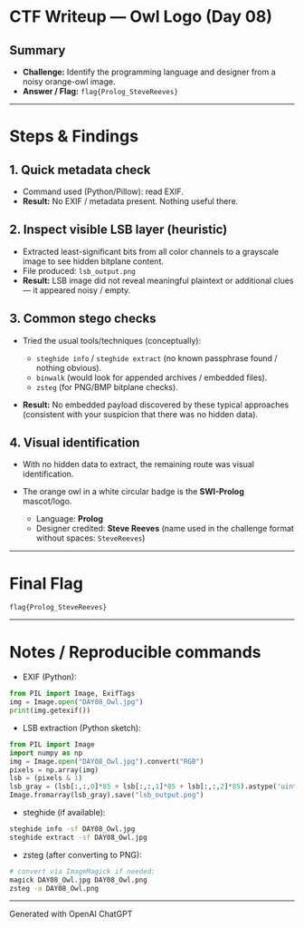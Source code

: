 # CTF Writeup — Owl Logo (Day 08)

## Summary

* **Challenge:** Identify the programming language and designer from a noisy orange-owl image.
* **Answer / Flag:** `flag{Prolog_SteveReeves}`

---

# Steps & Findings

## 1. Quick metadata check

* Command used (Python/Pillow): read EXIF.
* **Result:** No EXIF / metadata present. Nothing useful there.

## 2. Inspect visible LSB layer (heuristic)

* Extracted least-significant bits from all color channels to a grayscale image to see hidden bitplane content.
* File produced: `lsb_output.png`
* **Result:** LSB image did not reveal meaningful plaintext or additional clues — it appeared noisy / empty.

## 3. Common stego checks

* Tried the usual tools/techniques (conceptually):

  * `steghide info` / `steghide extract` (no known passphrase found / nothing obvious).
  * `binwalk` (would look for appended archives / embedded files).
  * `zsteg` (for PNG/BMP bitplane checks).
* **Result:** No embedded payload discovered by these typical approaches (consistent with your suspicion that there was no hidden data).

## 4. Visual identification

* With no hidden data to extract, the remaining route was visual identification.
* The orange owl in a white circular badge is the **SWI-Prolog** mascot/logo.

  * Language: **Prolog**
  * Designer credited: **Steve Reeves** (name used in the challenge format without spaces: `SteveReeves`)

---

# Final Flag

```
flag{Prolog_SteveReeves}
```

---

# Notes / Reproducible commands

* EXIF (Python):

```python
from PIL import Image, ExifTags
img = Image.open("DAY08_Owl.jpg")
print(img.getexif())
```

* LSB extraction (Python sketch):

```python
from PIL import Image
import numpy as np
img = Image.open("DAY08_Owl.jpg").convert("RGB")
pixels = np.array(img)
lsb = (pixels & 1)
lsb_gray = (lsb[:,:,0]*85 + lsb[:,:,1]*85 + lsb[:,:,2]*85).astype('uint8')
Image.fromarray(lsb_gray).save("lsb_output.png")
```

* steghide (if available):

```bash
steghide info -sf DAY08_Owl.jpg
steghide extract -sf DAY08_Owl.jpg
```

* zsteg (after converting to PNG):

```bash
# convert via ImageMagick if needed:
magick DAY08_Owl.jpg DAY08_Owl.png
zsteg -a DAY08_Owl.png
```

---

Generated with OpenAI ChatGPT
